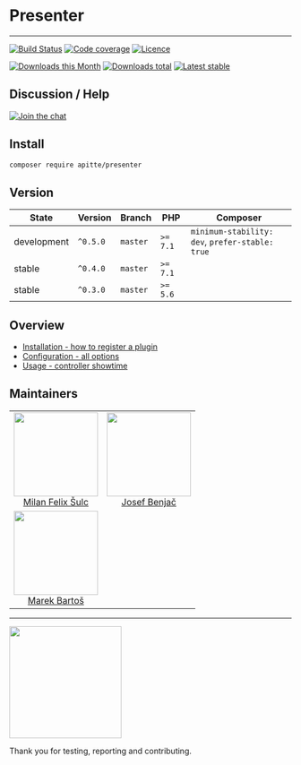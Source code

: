 # Presenter

-----

[![Build Status](https://img.shields.io/travis/apitte/presenter.svg?style=flat-square)](https://travis-ci.org/apitte/presenter)
[![Code coverage](https://img.shields.io/coveralls/apitte/presenter.svg?style=flat-square)](https://coveralls.io/r/apitte/presenter)
[![Licence](https://img.shields.io/packagist/l/apitte/presenter.svg?style=flat-square)](https://packagist.org/packages/apitte/presenter)

[![Downloads this Month](https://img.shields.io/packagist/dm/apitte/presenter.svg?style=flat-square)](https://packagist.org/packages/apitte/presenter)
[![Downloads total](https://img.shields.io/packagist/dt/apitte/presenter.svg?style=flat-square)](https://packagist.org/packages/apitte/presenter)
[![Latest stable](https://img.shields.io/packagist/v/apitte/presenter.svg?style=flat-square)](https://packagist.org/packages/apitte/presenter)

## Discussion / Help

[![Join the chat](https://img.shields.io/gitter/room/apitte/apitte.svg?style=flat-square)](https://gitter.im/apitte/apitte)

## Install

```sh
composer require apitte/presenter
```

## Version

| State       | Version      | Branch   | PHP      | Composer                                        |
|-------------|--------------|----------|----------|-------------------------------------------------|
| development | `^0.5.0`     | `master` | `>= 7.1` | `minimum-stability: dev`, `prefer-stable: true` |
| stable      | `^0.4.0`     | `master` | `>= 7.1` |                                                 |
| stable      | `^0.3.0`     | `master` | `>= 5.6` |                                                 |

## Overview

- [Installation - how to register a plugin](https://github.com/apitte/presenter/tree/master/.docs#installation)
- [Configuration - all options](https://github.com/apitte/presenter/tree/master/.docs#configuration)
- [Usage - controller showtime](https://github.com/apitte/presenter/tree/master/.docs#usage)

## Maintainers

<table>
  <tbody>
    <tr>
      <td align="center">
        <a href="https://github.com/f3l1x">
            <img width="150" height="150" src="https://avatars2.githubusercontent.com/u/538058?v=3&s=150">
        </a>
        </br>
        <a href="https://github.com/f3l1x">Milan Felix Šulc</a>
      </td>
      <td align="center">
        <a href="https://github.com/benijo">
            <img width="150" height="150" src="https://avatars3.githubusercontent.com/u/6731626?v=3&s=150">
        </a>
        </br>
        <a href="https://github.com/benijo">Josef Benjač</a>
      </td>
    </tr>
    <tr>
      <td align="center">
        <a href="https://github.com/mabar">
            <img width="150" height="150" src="https://avatars0.githubusercontent.com/u/20974277?s=400&v=4">
        </a>
        </br>
        <a href="https://github.com/mabar">Marek Bartoš</a>
      </td>
    </tr>
  <tbody>
</table>

-----

<a href="https://github.com/tlapnet"><img  width="200" src="https://cdn.rawgit.com/f3l1x/xsource/2463efb7/assets/tlapdev.png"></a>

Thank you for testing, reporting and contributing.
